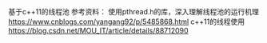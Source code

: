 基于c++11的线程池 
参考资料：
使用pthread.h的库，深入理解线程池的运行机理 https://www.cnblogs.com/yangang92/p/5485868.html
c++11的线程使用 https://blog.csdn.net/MOU_IT/article/details/88712090
